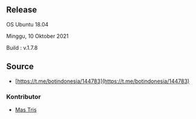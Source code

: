 ## Release

OS Ubuntu 18.04

Minggu, 10 Oktober 2021

Build : v.1.7.8

## Source 

- [https://t.me/botindonesia/144783](https://t.me/botindonesia/144783)

### Kontributor

- [Mas Tris](https://t.me/onsirtus)
